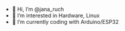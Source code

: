 - 👋 Hi, I’m @jana_ruch
- 👀 I’m interested in Hardware, Linux
- 🌱 I’m currently coding with Arduino/ESP32

<!---
jaduruch/jaduruch is a ✨ special ✨ repository because its `README.md` (this file) appears on your GitHub profile.
You can click the Preview link to take a look at your changes.
--->
